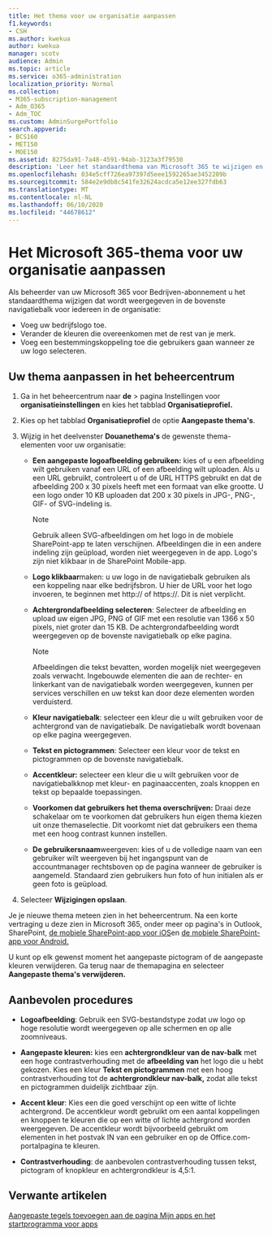 ```yaml
---
title: Het thema voor uw organisatie aanpassen
f1.keywords:
- CSH
ms.author: kwekua
author: kwekua
manager: scotv
audience: Admin
ms.topic: article
ms.service: o365-administration
localization_priority: Normal
ms.collection:
- M365-subscription-management
- Adm_O365
- Adm_TOC
ms.custom: AdminSurgePortfolio
search.appverid:
- BCS160
- MET150
- MOE150
ms.assetid: 8275da91-7a48-4591-94ab-3123a3f79530
description: 'Leer het standaardthema van Microsoft 365 te wijzigen en aan te passen aan uw bedrijfslogo of kleur. '
ms.openlocfilehash: 034e5cff726ea97397d5eee1592265ae3452209b
ms.sourcegitcommit: 584e2e9db8c541fe32624acdca5e12ee327fdb63
ms.translationtype: MT
ms.contentlocale: nl-NL
ms.lasthandoff: 06/10/2020
ms.locfileid: "44678612"
---
```

# <a name="customize-the-microsoft-365-theme-for-your-organization"></a>Het Microsoft 365-thema voor uw organisatie aanpassen

Als beheerder van uw Microsoft 365 voor Bedrijven-abonnement u het standaardthema wijzigen dat wordt weergegeven in de bovenste navigatiebalk voor iedereen in de organisatie: 

- Voeg uw bedrijfslogo toe.
- Verander de kleuren die overeenkomen met de rest van je merk. 
- Voeg een bestemmingskoppeling toe die gebruikers gaan wanneer ze uw logo selecteren. 
  
## <a name="customize-your-theme-in-the-admin-center"></a>Uw thema aanpassen in het beheercentrum

1. Ga in het beheercentrum naar **de** \> pagina Instellingen voor **organisatieinstellingen** en kies het tabblad **Organisatieprofiel.**

2. Kies op het tabblad **Organisatieprofiel** de optie **Aangepaste thema's**.

3. Wijzig in het deelvenster **Douanethema's** de gewenste thema-elementen voor uw organisatie:
    
    - **Een aangepaste logoafbeelding gebruiken:** kies of u een afbeelding wilt gebruiken vanaf een URL of een afbeelding wilt uploaden. Als u een URL gebruikt, controleert u of de URL HTTPS gebruikt en dat de afbeelding 200 x 30 pixels heeft met een formaat van elke grootte. U een logo onder 10 KB uploaden dat 200 x 30 pixels in JPG-, PNG-, GIF- of SVG-indeling is.

      > [!NOTE]
      > Gebruik alleen SVG-afbeeldingen om het logo in de mobiele SharePoint-app te laten verschijnen. Afbeeldingen die in een andere indeling zijn geüpload, worden niet weergegeven in de app. Logo's zijn niet klikbaar in de SharePoint Mobile-app.

    - **Logo klikbaar**maken: u uw logo in de navigatiebalk gebruiken als een koppeling naar elke bedrijfsbron. U hier de URL voor het logo invoeren, te beginnen met http:// of https://. Dit is niet verplicht.

    - **Achtergrondafbeelding selecteren**: Selecteer de afbeelding en upload uw eigen JPG, PNG of GIF met een resolutie van 1366 x 50 pixels, niet groter dan 15 KB. De achtergrondafbeelding wordt weergegeven op de bovenste navigatiebalk op elke pagina.

      > [!NOTE]
      > Afbeeldingen die tekst bevatten, worden mogelijk niet weergegeven zoals verwacht. Ingebouwde elementen die aan de rechter- en linkerkant van de navigatiebalk worden weergegeven, kunnen per services verschillen en uw tekst kan door deze elementen worden verduisterd. 

    - **Kleur navigatiebalk**: selecteer een kleur die u wilt gebruiken voor de achtergrond van de navigatiebalk. De navigatiebalk wordt bovenaan op elke pagina weergegeven.

    - **Tekst en pictogrammen**: Selecteer een kleur voor de tekst en pictogrammen op de bovenste navigatiebalk.

    - **Accentkleur:** selecteer een kleur die u wilt gebruiken voor de navigatiebalkknop met kleur- en paginaaccenten, zoals knoppen en tekst op bepaalde toepassingen.

    - **Voorkomen dat gebruikers het thema overschrijven:** Draai deze schakelaar om te voorkomen dat gebruikers hun eigen thema kiezen uit onze themaselectie. Dit voorkomt niet dat gebruikers een thema met een hoog contrast kunnen instellen.

    - **De gebruikersnaam**weergeven: kies of u de volledige naam van een gebruiker wilt weergeven bij het ingangspunt van de accountmanager rechtsboven op de pagina wanneer de gebruiker is aangemeld. Standaard zien gebruikers hun foto of hun initialen als er geen foto is geüpload.
    
4. Selecteer **Wijzigingen opslaan**.
    
Je je nieuwe thema meteen zien in het beheercentrum. Na een korte vertraging u deze zien in Microsoft 365, onder meer op pagina's in Outlook, SharePoint, [de mobiele SharePoint-app voor iOS](https://support.office.com/article/SharePoint-mobile-app-for-iOS-339402ce-16bb-4c97-9475-0c5375ccef7a)en [de mobiele SharePoint-app voor Android.](https://support.office.com/article/SharePoint-mobile-app-for-Android-d875654b-fb0a-4dbe-a17a-a676cf936284)

U kunt op elk gewenst moment het aangepaste pictogram of de aangepaste kleuren verwijderen. Ga terug naar de themapagina en selecteer **Aangepaste thema's verwijderen.**
  
## <a name="best-practices"></a>Aanbevolen procedures

- **Logoafbeelding**: Gebruik een SVG-bestandstype zodat uw logo op hoge resolutie wordt weergegeven op alle schermen en op alle zoomniveaus.

- **Aangepaste kleuren:** kies een **achtergrondkleur van de nav-balk** met een hoge contrastverhouding met de **afbeelding van** het logo die u hebt gekozen. Kies een kleur **Tekst en pictogrammen** met een hoog contrastverhouding tot de **achtergrondkleur nav-balk,** zodat alle tekst en pictogrammen duidelijk zichtbaar zijn.

- **Accent kleur**: Kies een die goed verschijnt op een witte of lichte achtergrond. De accentkleur wordt gebruikt om een aantal koppelingen en knoppen te kleuren die op een witte of lichte achtergrond worden weergegeven. De accentkleur wordt bijvoorbeeld gebruikt om elementen in het postvak IN van een gebruiker en op de Office.com-portalpagina te kleuren. 
  
- **Contrastverhouding**: de aanbevolen contrastverhouding tussen tekst, pictogram of knopkleur en achtergrondkleur is 4,5:1.
  
## <a name="related-articles"></a>Verwante artikelen

[Aangepaste tegels toevoegen aan de pagina Mijn apps en het startprogramma voor apps](../manage/customize-the-app-launcher.md)
  
  
